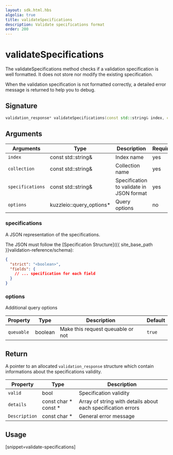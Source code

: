 ```yaml
---
layout: sdk.html.hbs
algolia: true
title: validateSpecifications
description: Validate specifications format
order: 200
---
```


# validateSpecifications

The validateSpecifications method checks if a validation specification is well formatted. It does not store nor modify the existing specification.  

When the validation specification is not formatted correctly, a detailed error message is returned to help you to debug.

## Signature

```cpp
validation_response* validateSpecifications(const std::string& index, const std::string& collection, const std::string& specifications, query_options *options=nullptr)
```

## Arguments

| Arguments    | Type    | Description | Required
|--------------|---------|-------------|----------
| ``index`` | const std::string& | Index name    | yes  |
| ``collection`` | const std::string& | Collection name    | yes  |
| `specifications` | const std::string& | Specification to validate in JSON format | yes
| ``options`` | kuzzleio::query_options* | Query options    | no  |

### **specifications**

A JSON representation of the specifications.  

The JSON must follow the [Specification Structure]({{ site_base_path }}validation-reference/schema):

```json
{
  "strict": "<boolean>",
  "fields": {
    // ... specification for each field
  }
}
```

### **options**

Additional query options

| Property   | Type    | Description                       | Default |
| ---------- | ------- | --------------------------------- | ------- |
| `queuable` | boolean | Make this request queuable or not | `true`  |

## Return

A pointer to an allocated `validation_response` structure which contain informations about the specifications validity.  

| Property   | Type    | Description        |
| ---------- | ------- | --------------------- |
| `valid` | bool | Specification validity |
| `details` | const char * const * | Array of string with details about each specification errors |
| `Description` | const char * | General error message |

## Usage

[snippet=validate-specifications]
